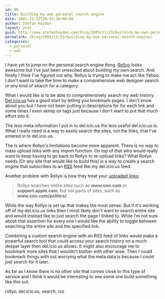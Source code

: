 ```yaml
---
id: 80
title: Building my own personal search engine
date: 2005-11-23T20:55:20+00:00
author: Stefan Hayden
layout: post
guid: http://www.stefanhayden.com/blog/2005/11/23/building-my-own-personal-search-engine/
permalink: /blog/2005/11/23/building-my-own-personal-search-engine/
categories:
  - personal
  - web
---
```

I have yet to jump on the personal search engine thing. <a href="http://rollyo.com/">Rollyo</a> looks awesome but I've just been unexcited about building my own search. And finally I think I've figured out why. Rollyo is trying to make me act like Yahoo. I don't want to take the time to make a comprehensive web designer search or any kind of search for a category.

What I would like is to be able to comprehensively search my web history. <a href="http://del.icio.us">Del.icio.us</a> has a good start by letting you bookmark pages. I don't know about you but I have not been putting in descriptions for for each link and some times I even skimp on tags just because I don't want to put that much effort into it.

The less meta information I put in to del.icio.us the less useful del.icio.us is. What I really need is a way to easily search the sites, not the links, that I've entered in to del.icio.us.

The is where Rollyo's limitations become more apparent. There is no way to mass upload links with any import function. On top of that who would really want to keep having to go back to Rollyo to re-upload links? What Rollyo needs (Or any site that would like to build this) is a way to create a search engine that subscribes to an <a href="http://en.wikipedia.org/wiki/Rss">RSS</a> feed like my del.icio.us feed.

Another problem with Rollyo is how they treat your <a href="http://rollyo.com/createroll.html">uploaded links</a>:

<blockquote>Rollyo searches entire sites such as <strong>www.cnn.com</strong> or <strong>support.apple.com</strong>, but not parts of sites, such as <strong>www.cnn.com/politics/</strong>.</blockquote>

While the way Rollyo is set up that makes the most sense. But if it's working off of my del.icio.us links then I most likely don't want to search entire site and would instead like to just search the page I linked to. While I'm not sure about that assertion for every one I would like the ability to toggle between searching the entire site and the specified link.

Combining a custom search engine with an RSS feed of links would make a powerful search tool that could access your search history on a much deeper layer then del.icio.us allows. It might also encourage me to bookmark more sites that I wouldn't bother with other wise. Then I could bookmark things with out worrying what the meta data is because I could just search for it later.

As far as I know there is no other site that comes close to this type of service and I think it would be interesting to see some one build something like this out.

<tags>rollyo, del.icio.us, search, rss </tags>